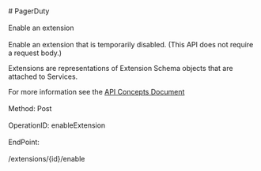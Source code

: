 <br>#     PagerDuty</br>
<br>Enable an extension</br>
<br>Enable an extension that is temporarily disabled. (This API does not require a request body.)

Extensions are representations of Extension Schema objects that are attached to Services.

For more information see the [API Concepts Document](../../docs/CONCEPTS.md#extensions)
</br>
<br>Method: Post</br>
<br>OperationID: enableExtension</br>
<br>EndPoint:</br>
<br>/extensions/{id}/enable</br>
